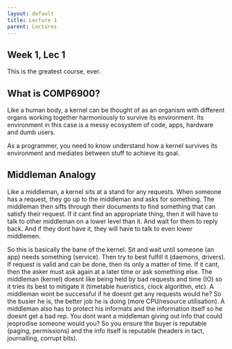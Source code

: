 ```yaml
---
layout: default
title: Lecture 1
parent: Lectures
---
```

## Week 1, Lec 1
This is the greatest course, ever.

## What is COMP6900?
Like a human body, a kernel can be thought of as an organism with different organs working together harmoniously to survive its environment. Its environment in this case is a messy ecosystem of code, apps, hardware and dumb users.

As a programmer, you need to know understand how a kernel survives its environment and mediates between stuff to achieve its goal.

## Middleman Analogy
Like a middleman, a kernel sits at a stand for any requests. When someone has a request, they go up to the middleman and asks for something. The middleman then sifts through their documents to find something that can satisfy their request. If it cant find an appropriate thing, then it will have to talk to other middleman on a lower level than it. And wait for them to reply back. And if they dont have it, they will have to talk to even lower middlemen.

So this is basically the bane of the kernel. Sit and wait until someone (an app) needs something (service). Then try to best fulfill it (daemons, drivers). If request is valid and can be done, then its only a matter of time. If it cant, then the asker must ask again at a later time or ask something else. The middleman (kernel) doesnt like being held by bad requests and time (IO) so it tries its best to mitigate it (timetable hueristics, clock algorithm, etc). A middleman wont be successful if he doesnt get any requests would he? So the busier he is, the better job he is doing (more CPU/resource utilisation). A middleman also has to protect his informats and the information itself so he doesnt get a bad rep. You dont want a middleman giving out info that could jeoprodise someone would you? So you ensure the buyer is reputable (paging, permissions) and the info itself is reputable (headers in tact, journalling, corrupt bits).
